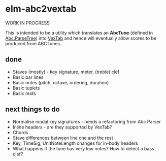 elm-abc2vextab
==============

WORK IN PROGRESS

This is intended to be a utility which translates an __AbcTune__ (defined in [Abc.ParseTree](https://github.com/newlandsvalley/elm-abc-parser/blob/master/src/Abc/ParseTree.elm)) into [VexTab](http://www.vexflow.com/vextab/tutorial.html) and hence will eventually allow scores to be produced from ABC tunes.

done
----
* Staves (mostly) - key signature, meter, (treble) clef
* Basic bar lines
* Basic notes (pitch, octave, ordering, duration)
* Basic tuplets
* Basic rests

next things to do
-----------------

* Normalise modal key signatures - needs a refactoring from Abc Parser
* Inline headers - are they supported by VexTab?
* Chords
* Stave differences between line one and the rest
* Key, TimeSig, UnitNoteLength changes for in-body headers
* What happens if the tune has very low notes?  How to detect a bass clef?
